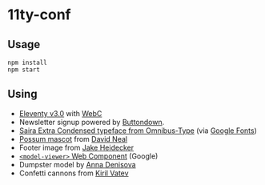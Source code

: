 # 11ty-conf

## Usage

```
npm install
npm start
```

## Using

* [Eleventy v3.0](https://www.11ty.dev/) with [WebC](https://www.11ty.dev/docs/languages/webc/)
* Newsletter signup powered by [Buttondown](https://buttondown.email/).
* [Saira Extra Condensed typeface from Omnibus-Type](https://www.omnibus-type.com/fonts/saira-extra-condensed/) (via [Google Fonts](https://fonts.google.com/specimen/Saira+Extra+Condensed))
* [Possum mascot](https://www.11ty.dev/blog/mascot-david/) from [David Neal](https://reverentgeek.com/about/)
* Footer image from [Jake Heidecker](https://unsplash.com/photos/green-trash-bin-beside-brown-building-Hp0P67o2EK4)
* [`<model-viewer>` Web Component](https://modelviewer.dev/) (Google)
* Dumpster model by [Anna Denisova](https://sketchfab.com/3d-models/low-poly-dumpsters-b9ec48bea3544743a72590a979c68a63)
* Confetti cannons from [Kiril Vatev](https://github.com/catdad/canvas-confetti)